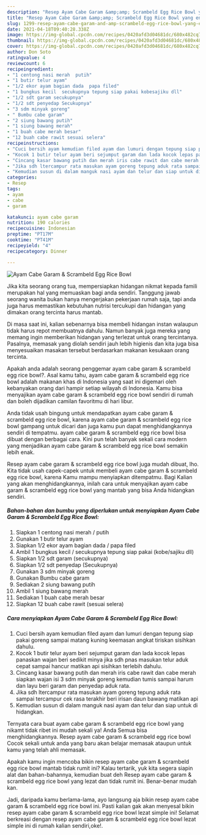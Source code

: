 ```yaml
---
description: "Resep Ayam Cabe Garam &amp;amp; Scrambeld Egg Rice Bowl yang enak Untuk Jualan"
title: "Resep Ayam Cabe Garam &amp;amp; Scrambeld Egg Rice Bowl yang enak Untuk Jualan"
slug: 1299-resep-ayam-cabe-garam-and-amp-scrambeld-egg-rice-bowl-yang-enak-untuk-jualan
date: 2021-04-18T09:40:28.338Z
image: https://img-global.cpcdn.com/recipes/0420afd3d04681dc/680x482cq70/ayam-cabe-garam-scrambeld-egg-rice-bowl-foto-resep-utama.jpg
thumbnail: https://img-global.cpcdn.com/recipes/0420afd3d04681dc/680x482cq70/ayam-cabe-garam-scrambeld-egg-rice-bowl-foto-resep-utama.jpg
cover: https://img-global.cpcdn.com/recipes/0420afd3d04681dc/680x482cq70/ayam-cabe-garam-scrambeld-egg-rice-bowl-foto-resep-utama.jpg
author: Don Soto
ratingvalue: 4
reviewcount: 6
recipeingredient:
- "1 centong nasi merah  putih"
- "1 butir telur ayam"
- "1/2 ekor ayam bagian dada  papa filed"
- "1 bungkus kecil  secukupnya tepung siap pakai kobesajiku dll"
- "1/2 sdt garam secukupnya"
- "1/2 sdt penyedap Secukupnya"
- "3 sdm minyak goreng"
- " Bumbu cabe garam"
- "2 siung bawang putih"
- "1 siung bawang merah"
- "1 buah cabe merah besar"
- "12 buah cabe rawit sesuai selera"
recipeinstructions:
- "Cuci bersih ayam kemudian filed ayam dan lumuri dengan tepung siap pakai goreng sampai matang kuning keemasan angkat tiriskan sisihkan dahulu."
- "Kocok 1 butir telur ayam beri sejumput garam dan lada kocok lepas panaskan wajan beri sedikit minya jika sdh pnas masukan telur aduk cepat sampai hancur matikan api sisihkan terlebih dahulu."
- "Cincang kasar bawang putih dan merah iris cabe rawit dan cabe merah siapkan wajan isi 3 sdm minyak goreng kemudian tumis sampai harum dan layu beri garam dan penyedap aduk rata."
- "Jika sdh ltercampur rata masukan ayam goreng tepung aduk rata sampai tercampur cek rasa terakhir beri irisan daun bawang matikan api"
- "Kemudian susun di dalam manguk nasi ayam dan telur dan siap untuk di hidangkan."
categories:
- Resep
tags:
- ayam
- cabe
- garam

katakunci: ayam cabe garam 
nutrition: 190 calories
recipecuisine: Indonesian
preptime: "PT17M"
cooktime: "PT41M"
recipeyield: "4"
recipecategory: Dinner

---
```



![Ayam Cabe Garam &amp; Scrambeld Egg Rice Bowl](https://img-global.cpcdn.com/recipes/0420afd3d04681dc/680x482cq70/ayam-cabe-garam-scrambeld-egg-rice-bowl-foto-resep-utama.jpg)

Jika kita seorang orang tua, mempersiapkan hidangan nikmat kepada famili merupakan hal yang memuaskan bagi anda sendiri. Tanggung jawab seorang  wanita bukan hanya mengerjakan pekerjaan rumah saja, tapi anda juga harus memastikan kebutuhan nutrisi tercukupi dan hidangan yang dimakan orang tercinta harus mantab.

Di masa  saat ini, kalian sebenarnya bisa membeli hidangan instan walaupun tidak harus repot membuatnya dahulu. Namun banyak juga mereka yang memang ingin memberikan hidangan yang terlezat untuk orang tercintanya. Pasalnya, memasak yang diolah sendiri jauh lebih higienis dan kita juga bisa menyesuaikan masakan tersebut berdasarkan makanan kesukaan orang tercinta. 



Apakah anda adalah seorang penggemar ayam cabe garam &amp; scrambeld egg rice bowl?. Asal kamu tahu, ayam cabe garam &amp; scrambeld egg rice bowl adalah makanan khas di Indonesia yang saat ini digemari oleh kebanyakan orang dari hampir setiap wilayah di Indonesia. Kamu bisa menyajikan ayam cabe garam &amp; scrambeld egg rice bowl sendiri di rumah dan boleh dijadikan camilan favoritmu di hari libur.

Anda tidak usah bingung untuk mendapatkan ayam cabe garam &amp; scrambeld egg rice bowl, karena ayam cabe garam &amp; scrambeld egg rice bowl gampang untuk dicari dan juga kamu pun dapat menghidangkannya sendiri di tempatmu. ayam cabe garam &amp; scrambeld egg rice bowl bisa dibuat dengan berbagai cara. Kini pun telah banyak sekali cara modern yang menjadikan ayam cabe garam &amp; scrambeld egg rice bowl semakin lebih enak.

Resep ayam cabe garam &amp; scrambeld egg rice bowl juga mudah dibuat, lho. Kita tidak usah capek-capek untuk membeli ayam cabe garam &amp; scrambeld egg rice bowl, karena Kamu mampu menyiapkan ditempatmu. Bagi Kalian yang akan menghidangkannya, inilah cara untuk menyajikan ayam cabe garam &amp; scrambeld egg rice bowl yang mantab yang bisa Anda hidangkan sendiri.

<!--inarticleads1-->

##### Bahan-bahan dan bumbu yang diperlukan untuk menyiapkan Ayam Cabe Garam &amp; Scrambeld Egg Rice Bowl:

1. Siapkan 1 centong nasi merah / putih
1. Gunakan 1 butir telur ayam
1. Siapkan 1/2 ekor ayam bagian dada / papa filed
1. Ambil 1 bungkus kecil / secukupnya tepung siap pakai (kobe/sajiku dll)
1. Siapkan 1/2 sdt garam (secukupnya)
1. Siapkan 1/2 sdt penyedap (Secukupnya)
1. Gunakan 3 sdm minyak goreng
1. Gunakan  Bumbu cabe garam
1. Sediakan 2 siung bawang putih
1. Ambil 1 siung bawang merah
1. Sediakan 1 buah cabe merah besar
1. Siapkan 12 buah cabe rawit (sesuai selera)




<!--inarticleads2-->

##### Cara menyiapkan Ayam Cabe Garam &amp; Scrambeld Egg Rice Bowl:

1. Cuci bersih ayam kemudian filed ayam dan lumuri dengan tepung siap pakai goreng sampai matang kuning keemasan angkat tiriskan sisihkan dahulu.
1. Kocok 1 butir telur ayam beri sejumput garam dan lada kocok lepas panaskan wajan beri sedikit minya jika sdh pnas masukan telur aduk cepat sampai hancur matikan api sisihkan terlebih dahulu.
1. Cincang kasar bawang putih dan merah iris cabe rawit dan cabe merah siapkan wajan isi 3 sdm minyak goreng kemudian tumis sampai harum dan layu beri garam dan penyedap aduk rata.
1. Jika sdh ltercampur rata masukan ayam goreng tepung aduk rata sampai tercampur cek rasa terakhir beri irisan daun bawang matikan api
1. Kemudian susun di dalam manguk nasi ayam dan telur dan siap untuk di hidangkan.




Ternyata cara buat ayam cabe garam &amp; scrambeld egg rice bowl yang nikamt tidak ribet ini mudah sekali ya! Anda Semua bisa menghidangkannya. Resep ayam cabe garam &amp; scrambeld egg rice bowl Cocok sekali untuk anda yang baru akan belajar memasak ataupun untuk kamu yang telah ahli memasak.

Apakah kamu ingin mencoba bikin resep ayam cabe garam &amp; scrambeld egg rice bowl mantab tidak rumit ini? Kalau tertarik, yuk kita segera siapin alat dan bahan-bahannya, kemudian buat deh Resep ayam cabe garam &amp; scrambeld egg rice bowl yang lezat dan tidak rumit ini. Benar-benar mudah kan. 

Jadi, daripada kamu berlama-lama, ayo langsung aja bikin resep ayam cabe garam &amp; scrambeld egg rice bowl ini. Pasti kalian gak akan menyesal bikin resep ayam cabe garam &amp; scrambeld egg rice bowl lezat simple ini! Selamat berkreasi dengan resep ayam cabe garam &amp; scrambeld egg rice bowl lezat simple ini di rumah kalian sendiri,oke!.

